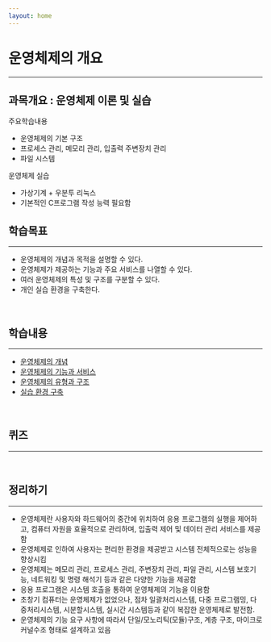 ```yaml
---
layout: home
---
```


# 운영체제의 개요
---

## 과목개요 : 운영체제 이론 및 실습

주요학습내용
* 운영체제의 기본 구조
* 프로세스 관리, 메모리 관리, 입출력 주변장치 관리
* 파일 시스템

운영체제 실습
* 가상기계 + 우분투 리눅스
* 기본적인 C프로그램 작성 능력 필요함

## 학습목표
---
* 운영체제의 개념과 목적을 설명할 수 있다.
* 운영체제가 제공하는 기능과 주요 서비스를 나열할 수 있다.
* 여러 운영체제의 특성 및 구조를 구분할 수 있다.
* 개인 실습 환경을 구축한다.

<br>

## 학습내용
---
* [운영체제의 개념](01)
* [운영체제의 기능과 서비스](02)
* [운영체제의 유형과 구조](03)
* [실습 환경 구축](04)

<br>

## 퀴즈
---


<br>

## 정리하기
---
* 운영체제란 사용자와 하드웨어의 중간에 위치하여 응용 프로그램의 실행을 제어하고, 컴퓨터 자원을 효율적으로 관리하며, 입출력 제어 및 데이터 관리 서비스를 제공함
* 운영체제로 인하여 사용자는 편리한 환경을 제공받고 시스템 전체적으로는 성능을 향상시킴
* 운영체제는 메모리 관리, 프로세스 관리, 주변장치 관리, 파일 관리, 시스템 보호기능, 네트워킹 및 명령 해석기 등과 같은 다양한 기능을 제공함
* 응용 프로그램은 시스템 호출을 통하여 운영체제의 기능을 이용함
* 초창기 컴퓨터는 운영체제가 없었으나, 점차 일괄처리시스템, 다중 프로그램밍, 다중처리시스템, 시분할시스템, 실시간 시스템등과 같이 복잡한 운영체제로 발전함.
* 운영체제의 기능 요구 사항에 따라서 단일/모노리틱(모듈)구조, 계층 구조, 마이크로 커널수조 형태로 설계하고 있음











